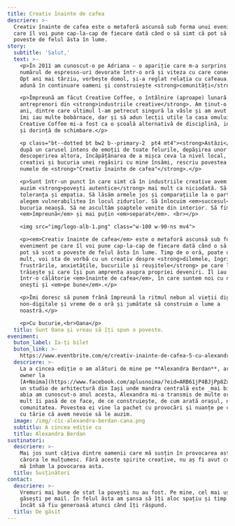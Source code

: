 ```yaml
---
title: Creativ înainte de cafea
descriere: >-
  Creativ înainte de cafea este o metaforă ascunsă sub forma unui eveniment pe
  care îl voi pune cap-la-cap de fiecare dată când o să simt că pot să scot o
  poveste de felul ăsta în lume.
story:
  subtitle: 'Salut,'
  text: >-
    <p>În 2011 am cunoscut-o pe Adriana — o apariție care m-a surprins cu
    numărul de espresso-uri devorate într-o oră și viteza cu care conecta idei.
    Opt ani mai târziu, vorbește domol, și-a reglat relația cu cafeaua, dar
    adună în continuare oameni și construiește <strong>comunități</strong>.</p>

    <p>Împreună am făcut Creative Coffee, o întâlnire (aproape) lunară cu
    antreprenori din <strong>industriile creative</strong>. Am ținut-o așa trei
    ani, dintre care ultimul l-am petrecut singură la vâsle și am avut timp să
    îmi iau multe bobârnace, dar și să adun lecții utile la casa omului.
    Creative Coffee mi-a fost ca o școală alternativă de disciplină, inițiativă
    și dorință de schimbare.</p>

    <p class="bt--dotted bt bw2 b--primary-2  pt4 mt4"><strong>Astăzi</strong>,
    după un carusel intens de emoții de toate felurile, depășirea unor frici și
    descoperirea altora, încăpățânarea de a mișca ceva la nivel local, dorul de
    creativi și bucuria unei regăsiri cu mine însămi, rescriu povestea sub
    numele de <strong>"Creativ înainte de cafea"</strong>.</p>

    <p>Sunt într-un punct în care simt că în industriile creative avem nevoie să
    auzim <strong>povești autentice</strong> mai mult ca niciodată. Să exersăm
    toleranța și empatia. Să lăsăm armele jos și comparațiile la o parte. Să
    alegem vulnerabilitea în locul zidurilor. Să înlocuim <em>succesul</em> cu
    bucuria neaoșă. Să ne ascultăm șoaptele venite din interior. Să fim mai mult
    <em>împreună</em> și mai puțin <em>separat</em>. <br></p>

    <img src="img/logo-alb-1.png" class="w-100 w-90-ns mv4">

    <p><em>Creativ înainte de cafea</em> este o metaforă ascunsă sub forma unui
    eveniment pe care îl voi pune cap-la-cap de fiecare dată când o să simt că
    pot să scot o poveste de felul ăsta în lume. Timp de o oră, poate un pic mai
    mult, voi sta de vorbă cu un creativ despre <strong>dilemele, îngrijorările,
    frustrările, anxietățile, bucuriile și reușitele</strong> pe care le
    trăiește și care își pun amprenta asupra propriei deveniri. Îl iau cu mine
    într-o călătorie <em>înainte de cafea</em>, în care suntem noi cu noi,
    onești și <em>pe bune</em>.</p>

    <p>Îmi doresc să punem frână împreună la ritmul nebun al vieții digitale și
    non-digitale și vreme de o oră și jumătate să construim o lume a
    noastră.</p>

    <p>Cu bucurie,<br>Oana</p>
  titlu: Sunt Oana și vreau să îți spun o poveste.
eveniment:
  buton_label: Ia-ți bilet
  buton_link: >-
    https://www.eventbrite.com/e/creativ-inainte-de-cafea-5-cu-alexandra-berdan-tickets-73088530763
  descriere: >-
    La a cincea ediție o am alături de mine pe **Alexandra Berdan**, arhitect și
    owner la
    [A+Noima](https://www.facebook.com/aplusnoima/?eid=ARB61jP4BJjPp8ZxZI5Ipb0i8pm4UW5bttQmvrHHE0Tk7YcoDepdjX7knviv6RzbStdgknqrFQMMUg2a&timeline_context_item_type=intro_card_work&timeline_context_item_source=1509568158&fref=tag),
    un studio de arhitectură din Iași unde mandra centrală este _mai bine_. Deși
    abia am cunoscut-o anul acesta, Alexandra mi-a transmis de multe ori cât de
    mult îi pasă de ce face, de ce construiește, de cum arată orașul, dar și
    comunitatea. Povestea ei vine la pachet cu provocări și nuanțe pe care cred
    cu tărie că avem nevoie să le auzim.
  image: /img/-cic-alexandra-berdan-cana.png
  subtitlu: A cincea ediție cu
  titlu: Alexandra Berdan
sustinatori:
  descriere: >-
    Mai jos sunt câțiva dintre oamenii care mă susțin în provocarea asta și
    cărora le mulțumesc. Fără aceste spirite creative, nu aș fi avut curajul să
    mă înham la povocarea asta.
  titlu: Susținători
contact:
  descriere: >-
    Vremuri mai bune de stat la povești nu au fost. Pe mine, cel mai ușor mă
    găsești pe mail. În felul ăsta am șansa să îți aloc spațiu și timp astfel
    încât să fiu generoasă atunci când îți răspund.
  titlu: De găsit
---
```


